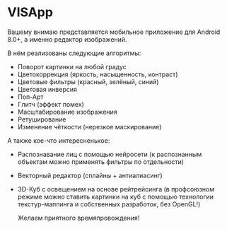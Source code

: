 # VISApp
Вашему внимаю представляется мобильное приложение для Android 8.0+, а именно редактор изображений.

В нём реализованы следующие алгоритмы:
- Поворот картинки на любой градус
- Цветокоррекция (яркость, насыщенность, контраст)
- Цветовые фильтры (красный, зелёный, синий)
- Цветовая инверсия
- Поп-Арт
- Глитч (эффект помех)
- Масштабирование изображения
- Ретуширование
- Изменение чёткости (нерезкое маскирование)

А также кое-что интересненькое:
- Распознавание лиц с помощью нейросети (к распознанным объектам можно применять фильтры по отдельности)
- Векторный редактор (сплайны + антиалиасинг)
- 3D-Куб с освещением на основе рейтрейсинга (в профсоюзном режиме можно ставить картинки на куб с помощью технологии текстур-маппинга и собственных разработок, без OpenGL!)

  Желаем приятного времяпровождения!
  
